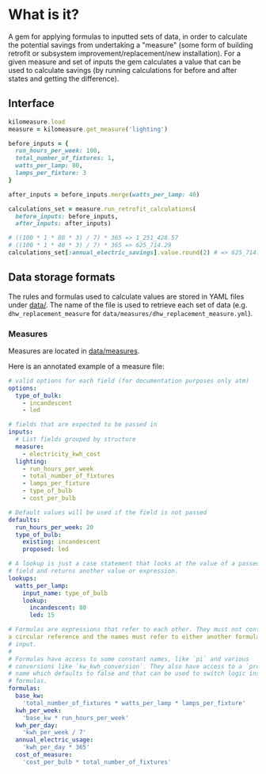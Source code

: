 # What is it?

A gem for applying formulas to inputted sets of data, in order to calculate the
potential savings from undertaking a "measure" (some form of building retrofit
or subsystem improvement/replacement/new installation). For a given measure and
set of inputs the gem calculates a value that can be used to calculate savings
(by running calculations for before and after states and getting the
difference).

## Interface

```ruby
kilomeasure.load
measure = kilomeasure.get_measure('lighting')

before_inputs = {
  run_hours_per_week: 100,
  total_number_of_fixtures: 1,
  watts_per_lamp: 80,
  lamps_per_fixture: 3
}

after_inputs = before_inputs.merge(watts_per_lamp: 40)

calculations_set = measure.run_retrofit_calculations(
  before_inputs: before_inputs,
  after_inputs: after_inputs)

# ((100 * 1 * 80 * 3) / 7) * 365 => 1_251_428.57
# ((100 * 1 * 40 * 3) / 7) * 365 => 625_714.29
calculations_set[:annual_electric_savings].value.round(2) # => 625_714.29
```

## Data storage formats

The rules and formulas used to calculate values are stored in YAML files under
[data/](data/). The name of the file is used to retrieve each set of data (e.g.
`dhw_replacement_measure` for `data/measures/dhw_replacement_measure.yml`).

### Measures

Measures are located in [data/measures](data/measures/).

Here is an annotated example of a measure file:

``` yaml
# valid options for each field (for documentation purposes only atm)
options:
  type_of_bulk:
    - incandescent
    - led

# fields that are expected to be passed in
inputs:
  # List fields grouped by structure
  measure:
    - electricity_kwh_cost
  lighting:
    - run_hours_per_week
    - total_number_of_fixtures
    - lamps_per_fixture
    - type_of_bulb
    - cost_per_bulb

# Default values will be used if the field is not passed
defaults: 
  run_hours_per_week: 20
  type_of_bulb:
    existing: incandescent
    proposed: led

# A lookup is just a case statement that looks at the value of a passed-in
# field and returns another value or expression. 
lookups:
  watts_per_lamp:
    input_name: type_of_bulb
    lookup:
      incandescent: 80
      led: 15

# Formulas are expressions that refer to each other. They must not contain
a circular reference and the names must refer to either another formula or an
# input.
#  
# Formulas have access to some constant names, like `pi` and various
# conversions like `kw_kwh_conversion`. They also have access to a `proposed`
# name which defaults to false and that can be used to switch logic inside
# formulas.
formulas:
  base_kw:
    'total_number_of_fixtures * watts_per_lamp * lamps_per_fixture'
  kwh_per_week:
    'base_kw * run_hours_per_week'
  kwh_per_day:
    'kwh_per_week / 7'
  annual_electric_usage: 
    'kwh_per_day * 365'
  cost_of_measure:
    'cost_per_bulb * total_number_of_fixtures'
```
